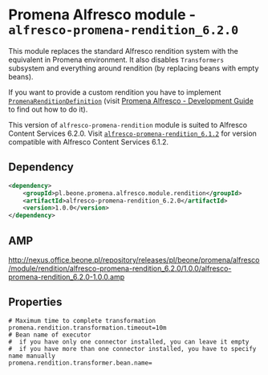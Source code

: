 # Promena Alfresco module - `alfresco-promena-rendition_6.2.0`
This module replaces the standard Alfresco rendition system with the equivalent in Promena environment. It also disables `Transformers` subsystem and everything around rendition (by replacing beans with empty beans).

If you want to provide a custom rendition you have to implement [`PromenaRenditionDefinition`](./../alfresco-promena-lib-rendition/src/main/kotlin/pl/beone/promena/alfresco/lib/rendition/contract/definition/PromenaRenditionDefinition.kt) (visit [Promena Alfresco - Development Guide](./../../DEVELOPMENT-GUIDE.md) to find out how to do it).

This version of `alfresco-promena-rendition` module is suited to Alfresco Content Services 6.2.0. Visit [`alfresco-promena-rendition_6.1.2`](./../alfresco-promena-rendition_6.1.2) for version compatible with Alfresco Content Services 6.1.2.

## Dependency
```xml
<dependency>
    <groupId>pl.beone.promena.alfresco.module.rendition</groupId>
    <artifactId>alfresco-promena-rendition_6.2.0</artifactId>
    <version>1.0.0</version>
</dependency>
```

## AMP
http://nexus.office.beone.pl/repository/releases/pl/beone/promena/alfresco/module/rendition/alfresco-promena-rendition_6.2.0/1.0.0/alfresco-promena-rendition_6.2.0-1.0.0.amp

## Properties
```properties
# Maximum time to complete transformation
promena.rendition.transformation.timeout=10m
# Bean name of executor
#  if you have only one connector installed, you can leave it empty
#  if you have more than one connector installed, you have to specify name manually
promena.rendition.transformer.bean.name=
```